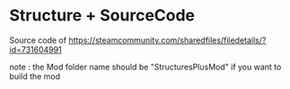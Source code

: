 # Structure + SourceCode
Source code of https://steamcommunity.com/sharedfiles/filedetails/?id=731604991

note : the Mod folder name should be "StructuresPlusMod" if you want to build the mod
